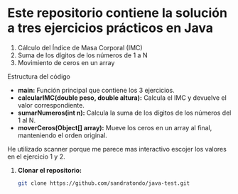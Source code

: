 # Este repositorio contiene la solución a tres ejercicios prácticos en Java

1. Cálculo del Índice de Masa Corporal (IMC)
2. Suma de los dígitos de los números de 1 a N
3. Movimiento de ceros en un array

Estructura del código
- **main:** Función principal que contiene los 3 ejercicios.
- **calcularIMC(double peso, double altura):** Calcula el IMC y devuelve el valor correspondiente.
- **sumarNumeros(int n):** Calcula la suma de los dígitos de los números del 1 al N.
- **moverCeros(Object[] array):** Mueve los ceros en un array al final, manteniendo el orden original.

He utilizado scanner porque me parece mas interactivo escojer los valores en el ejercicio 1 y 2.

1. **Clonar el repositorio:**
   ```bash
   git clone https://github.com/sandratondo/java-test.git
